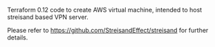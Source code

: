 Terraform 0.12 code to create AWS virtual machine, intended to host streisand based VPN server.

Please refer to https://github.com/StreisandEffect/streisand for further details.
